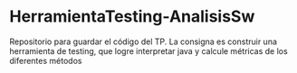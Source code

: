 # HerramientaTesting-AnalisisSw
Repositorio para guardar el código del TP. La consigna es construir una herramienta de testing, que logre interpretar java y calcule métricas de los diferentes métodos
